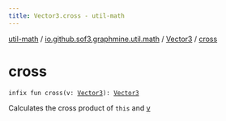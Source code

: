 ```yaml
---
title: Vector3.cross - util-math
---
```


[util-math](../../index.html) / [io.github.sof3.graphmine.util.math](../index.html) / [Vector3](index.html) / [cross](./cross.html)

# cross

`infix fun cross(v: `[`Vector3`](index.html)`): `[`Vector3`](index.html)

Calculates the cross product of `this` and [v](cross.html#io.github.sof3.graphmine.util.math.Vector3$cross(io.github.sof3.graphmine.util.math.Vector3)/v)

